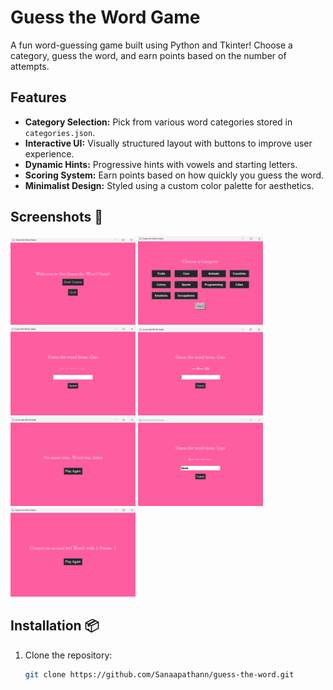 # Guess the Word Game 

A fun word-guessing game built using Python and Tkinter! Choose a category, guess the word, and earn points based on the number of attempts.

## Features
- **Category Selection:** Pick from various word categories stored in `categories.json`.
- **Interactive UI:** Visually structured layout with buttons to improve user experience.
- **Dynamic Hints:** Progressive hints with vowels and starting letters.
- **Scoring System:** Earn points based on how quickly you guess the word.
- **Minimalist Design:** Styled using a custom color palette for aesthetics.

## Screenshots 📸
<p float="left">
  <img src="images/pic1.png" width="200"/>
  <img src="images/pic2.png" width="200"/>
  <img src="images/pic3.png" width="200"/>
  <img src="images/pic4.png" width="200"/>
  <img src="images/pic5.png" width="200"/>
  <img src="images/pic6.png" width="200"/>
  <img src="images/pic7.png" width="200"/>
</p>


## Installation 📦
1. Clone the repository:
   ```sh
   git clone https://github.com/Sanaapathann/guess-the-word.git
